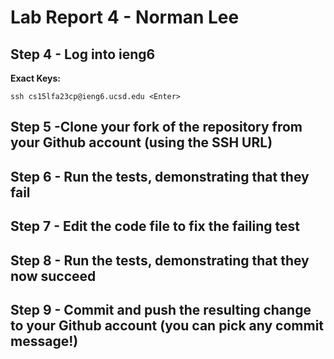 # Lab Report 4 - Norman Lee

## Step 4 - Log into ieng6

**Exact Keys:** 
```
ssh cs15lfa23cp@ieng6.ucsd.edu <Enter>
```

## Step 5 -Clone your fork of the repository from your Github account (using the SSH URL)

## Step 6 - Run the tests, demonstrating that they fail

## Step 7 - Edit the code file to fix the failing test

## Step 8 - Run the tests, demonstrating that they now succeed

## Step 9 - Commit and push the resulting change to your Github account (you can pick any commit message!)
